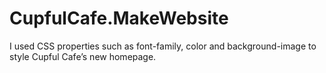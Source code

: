 # CupfulCafe.MakeWebsite

I used CSS properties such as font-family, color and background-image to style Cupful Cafe’s new homepage.

